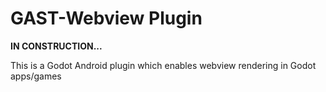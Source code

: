 # GAST-Webview Plugin

**IN CONSTRUCTION...**

This is a Godot Android plugin which enables webview rendering in Godot apps/games
